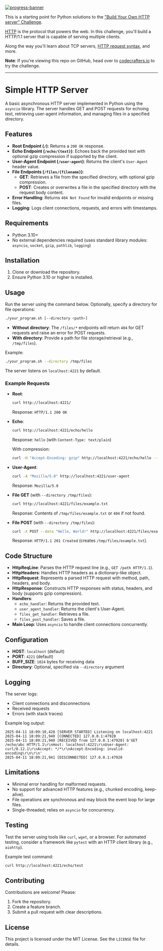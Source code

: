 [![progress-banner](https://backend.codecrafters.io/progress/http-server/d59c0b8c-d80e-4a0e-9858-6edb555962d2)](https://app.codecrafters.io/users/codecrafters-bot?r=2qF)

This is a starting point for Python solutions to the
["Build Your Own HTTP server" Challenge](https://app.codecrafters.io/courses/http-server/overview).

[HTTP](https://en.wikipedia.org/wiki/Hypertext_Transfer_Protocol) is the
protocol that powers the web. In this challenge, you'll build a HTTP/1.1 server
that is capable of serving multiple clients.

Along the way you'll learn about TCP servers,
[HTTP request syntax](https://www.w3.org/Protocols/rfc2616/rfc2616-sec5.html),
and more.

**Note**: If you're viewing this repo on GitHub, head over to
[codecrafters.io](https://codecrafters.io) to try the challenge.

-----

# Simple HTTP Server

A basic asynchronous HTTP server implemented in Python using the `asyncio` library. The server handles GET and POST requests for echoing text, retrieving user-agent information, and managing files in a specified directory.

## Features

- **Root Endpoint (`/`)**: Returns a `200 OK` response.
- **Echo Endpoint (`/echo/{text}`)**: Echoes back the provided text with optional gzip compression if supported by the client.
- **User-Agent Endpoint (`/user-agent`)**: Returns the client's `User-Agent` header value.
- **File Endpoints (`/files/{filename}`)**:
  - **GET**: Retrieves a file from the specified directory, with optional gzip compression.
  - **POST**: Creates or overwrites a file in the specified directory with the request body content.
- **Error Handling**: Returns `404 Not Found` for invalid endpoints or missing files.
- **Logging**: Logs client connections, requests, and errors with timestamps.

## Requirements

- Python 3.10+
- No external dependencies required (uses standard library modules: `asyncio`, `socket`, `gzip`, `pathlib`, `logging`)

## Installation

1. Clone or download the repository.
2. Ensure Python 3.10 or higher is installed.

## Usage

Run the server using the command below. Optionally, specify a directory for file operations:

```bash
./your_program.sh [--directory <path>]
```

- **Without directory**: The `/files/*` endpoints will return `404` for GET requests and raise an error for POST requests.
- **With directory**: Provide a path for file storage/retrieval (e.g., `/tmp/files`).

Example:

```bash
./your_program.sh --directory /tmp/files
```

The server listens on `localhost:4221` by default.

### Example Requests

- **Root**:
  ```bash
  curl http://localhost:4221/
  ```
  Response: `HTTP/1.1 200 OK`

- **Echo**:
  ```bash
  curl http://localhost:4221/echo/hello
  ```
  Response: `hello` (with `Content-Type: text/plain`)

  With compression:
  ```bash
  curl -H "Accept-Encoding: gzip" http://localhost:4221/echo/hello --compressed
  ```

- **User-Agent**:
  ```bash
  curl -A "Mozilla/5.0" http://localhost:4221/user-agent
  ```
  Response: `Mozilla/5.0`

- **File GET** (with `--directory /tmp/files`):
  ```bash
  curl http://localhost:4221/files/example.txt
  ```
  Response: Contents of `/tmp/files/example.txt` or `404` if not found.

- **File POST** (with `--directory /tmp/files`):
  ```bash
  curl -X POST --data "Hello, World!" http://localhost:4221/files/example.txt
  ```
  Response: `HTTP/1.1 201 Created` (creates `/tmp/files/example.txt`).

## Code Structure

- **HttpReqLine**: Parses the HTTP request line (e.g., `GET /path HTTP/1.1`).
- **HttpHeaders**: Handles HTTP headers as a dictionary-like object.
- **HttpRequest**: Represents a parsed HTTP request with method, path, headers, and body.
- **HttpResponse**: Constructs HTTP responses with status, headers, and body (supports gzip compression).
- **Handlers**:
  - `echo_handler`: Returns the provided text.
  - `user_agent_handler`: Returns the client's User-Agent.
  - `files_get_handler`: Retrieves a file.
  - `files_post_handler`: Saves a file.
- **Main Loop**: Uses `asyncio` to handle client connections concurrently.

## Configuration

- **HOST**: `localhost` (default)
- **PORT**: `4221` (default)
- **BUFF_SIZE**: `1024` bytes for receiving data
- **Directory**: Optional, specified via `--directory` argument

## Logging

The server logs:
- Client connections and disconnections
- Received requests
- Errors (with stack traces)

Example log output:
```
2025-04-11 18:09:10,420 [SERVER STARTED] Listening on localhost:4221
2025-04-11 18:09:21,940 [CONNECTED] 127.0.0.1:47920
2025-04-11 18:09:21,940 [RECEIVED from 127.0.0.1:47920] b'GET /echo/abc HTTP/1.1\r\nHost: localhost:4221\r\nUser-Agent: curl/8.12.1\r\nAccept: */*\r\nAccept-Encoding: invalid-encoding\r\n\r\n'
2025-04-11 18:09:21,941 [DISCONNECTED] 127.0.0.1:47920
```

## Limitations

- Minimal error handling for malformed requests.
- No support for advanced HTTP features (e.g., chunked encoding, keep-alive).
- File operations are synchronous and may block the event loop for large files.
- Single-threaded; relies on `asyncio` for concurrency.

## Testing

Test the server using tools like `curl`, `wget`, or a browser. For automated testing, consider a framework like `pytest` with an HTTP client library (e.g., `aiohttp`).

Example test command:
```bash
curl http://localhost:4221/echo/test
```

## Contributing

Contributions are welcome! Please:
1. Fork the repository.
2. Create a feature branch.
3. Submit a pull request with clear descriptions.

## License

This project is licensed under the MIT License. See the `LICENSE` file for details.
